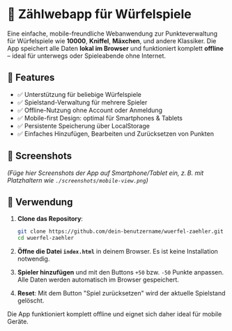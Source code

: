 # 🎲 Zählwebapp für Würfelspiele

Eine einfache, mobile-freundliche Webanwendung zur Punkteverwaltung für Würfelspiele wie **10000**, **Kniffel**, **Mäxchen**, und andere Klassiker. Die App speichert alle Daten **lokal im Browser** und funktioniert komplett **offline** – ideal für unterwegs oder Spieleabende ohne Internet.

## 🔧 Features

- ✅ Unterstützung für beliebige Würfelspiele
- ✅ Spielstand-Verwaltung für mehrere Spieler
- ✅ Offline-Nutzung ohne Account oder Anmeldung
- ✅ Mobile-first Design: optimal für Smartphones & Tablets
- ✅ Persistente Speicherung über LocalStorage
- ✅ Einfaches Hinzufügen, Bearbeiten und Zurücksetzen von Punkten

## 📱 Screenshots

*(Füge hier Screenshots der App auf Smartphone/Tablet ein, z. B. mit Platzhaltern wie `./screenshots/mobile-view.png`)*

## 🚀 Verwendung

1. **Clone das Repository**:

   ```bash
   git clone https://github.com/dein-benutzername/wuerfel-zaehler.git
   cd wuerfel-zaehler
   ```

2. **Öffne die Datei `index.html`** in deinem Browser. Es ist keine Installation notwendig.

3. **Spieler hinzufügen** und mit den Buttons `+50` bzw. `-50` Punkte anpassen. Alle Daten werden automatisch im Browser gespeichert.

4. **Reset**: Mit dem Button "Spiel zurücksetzen" wird der aktuelle Spielstand gelöscht.

Die App funktioniert komplett offline und eignet sich daher ideal für mobile Geräte.
